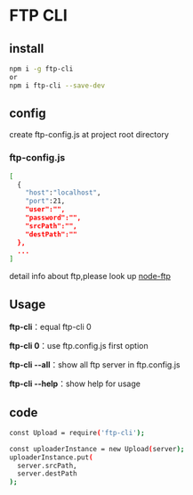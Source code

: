 # FTP CLI

## install

```bash
npm i -g ftp-cli
or
npm i ftp-cli --save-dev

```

## config

create ftp-config.js at project root directory 

### ftp-config.js

```bash
[
  {
    "host":"localhost",
    "port":21,
    "user":"",
    "password":"",
    "srcPath":"",
    "destPath":""
  },
  ...
]
```

detail info about ftp,please look up [node-ftp](https://github.com/mscdex/node-ftp)


## Usage

**ftp-cli**：equal ftp-cli 0


**ftp-cli 0**：use ftp.config.js first option


**ftp-cli --all**：show all ftp
server in ftp.config.js


**ftp-cli --help**：show help for usage

## code

```bash
const Upload = require('ftp-cli');

const uploaderInstance = new Upload(server);
uploaderInstance.put(
  server.srcPath,
  server.destPath
);
```
